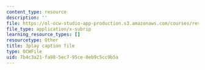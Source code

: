 ```yaml
---
content_type: resource
description: ''
file: https://ol-ocw-studio-app-production.s3.amazonaws.com/courses/res-9-003-brains-minds-and-machines-summer-course-summer-2015/7b4c3a21fa985ec795ce0eb9c5cc9b5a_svW8NV1A6k.vtt
file_type: application/x-subrip
learning_resource_types: []
resourcetype: Other
title: 3play caption file
type: OCWFile
uid: 7b4c3a21-fa98-5ec7-95ce-0eb9c5cc9b5a
---
```

